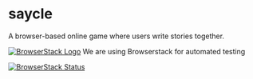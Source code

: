 # saycle
A browser-based online game where users write stories together.

[![BrowserStack Logo](https://p14.zdusercontent.com/attachment/1015988/SsOVMUQJCC7yZY0M6rDV00tIZ?token=eyJhbGciOiJkaXIiLCJlbmMiOiJBMTI4Q0JDLUhTMjU2In0..je4KzFLbJ9vVt3HmBdA0Bg.FqVxsyI8xRMIWUQmGUP5DpT4BkrBWvKUsRG_Lz2F9Dl2Xc8Rp30Z5bHQ0NNquNQ2W-AKFlm1qbO-l1Rhj2VZG1HoodHtM_7sP1_VMR7juKldN0K-SnOjgZxpXBWvXOguOqwBJoVOBhwzt96mfuj78Twrk4RE5cnJluZUZOw6ca9LCOW1lgrhYXAeJbd2HpLkUaHrAq86-F2iQU8FXIBAOg4wuT58K6DYFXP5rGCVKoF8_qBfHzP7LO8YQg9PUGQWEPUBVzuePlO4YnlqhM2VEs6bF63M_hdHhgXSXbLFUmw.MNxd-EAFL6PtcWd7b0CarA)](https://p14.zdusercontent.com/attachment/1015988/SsOVMUQJCC7yZY0M6rDV00tIZ?token=eyJhbGciOiJkaXIiLCJlbmMiOiJBMTI4Q0JDLUhTMjU2In0..je4KzFLbJ9vVt3HmBdA0Bg.FqVxsyI8xRMIWUQmGUP5DpT4BkrBWvKUsRG_Lz2F9Dl2Xc8Rp30Z5bHQ0NNquNQ2W-AKFlm1qbO-l1Rhj2VZG1HoodHtM_7sP1_VMR7juKldN0K-SnOjgZxpXBWvXOguOqwBJoVOBhwzt96mfuj78Twrk4RE5cnJluZUZOw6ca9LCOW1lgrhYXAeJbd2HpLkUaHrAq86-F2iQU8FXIBAOg4wuT58K6DYFXP5rGCVKoF8_qBfHzP7LO8YQg9PUGQWEPUBVzuePlO4YnlqhM2VEs6bF63M_hdHhgXSXbLFUmw.MNxd-EAFL6PtcWd7b0CarA) We are using Browserstack for automated testing 

[![BrowserStack Status](https://www.browserstack.com/automate/badge.svg?badge_key=U0p4TDZmK0dNcTYrWEZzdjVrYndoT3BLOFZnZ2YybVdPT0lBSUs5QzBJMD0tLVJWTitOZTF2Ulp4VkF1d2Y0ejlBR3c9PQ==--bf78c5eec49463ab390eb231854419d3cbb6540f)](https://www.browserstack.com/automate/public-build/U0p4TDZmK0dNcTYrWEZzdjVrYndoT3BLOFZnZ2YybVdPT0lBSUs5QzBJMD0tLVJWTitOZTF2Ulp4VkF1d2Y0ejlBR3c9PQ==--bf78c5eec49463ab390eb231854419d3cbb6540f)



